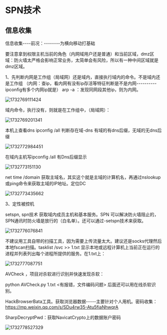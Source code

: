 # SPN技术

## 信息收集

信息收集----前况：--------为横向移动打基础

要注意拿到权限主机当前的角色（内网域用户还是普通）和当前区域，dmz区域：防火墙太严格会影响正常业务，太简单会有风险，所以有一种中间区域就是dmz区域。   

1、先判断内网是工作组（局域网）还是域内，直接执行域内的命令。不是域内还是工作组                                           （内网：查ip，看内网有没有ip存活等特征判断是不是内网----------ipconfig有多个内网ip就是） arp -a ：发现同网段其他ip，则为内网。

![1732769111424](https://cdn.jsdelivr.net/gh/maybeyjb/blue-team/img/202506170942113.png)

域内命令，执行没有，则就是在工作组中，（局域网）：

![1732769201341](https://cdn.jsdelivr.net/gh/maybeyjb/blue-team/img/202506170942114.png)

  本机上查看dns      ipconfig /all 判断存在域-dns 有域的有dns后缀，无域的无dns后缀

![1732772984451](https://cdn.jsdelivr.net/gh/maybeyjb/blue-team/img/202506170942115.png)

在域内主机写ipconfig /all  有Dns后缀显示

![1732773151130](https://cdn.jsdelivr.net/gh/maybeyjb/blue-team/img/202506170942116.png)

net time /domain 获取主域名，其实这个就是主域的计算机名，再通过nslookup或ping命令来获取主域的IP地址。定位DC

![1732773435662](https://cdn.jsdelivr.net/gh/maybeyjb/blue-team/img/202506170942117.png)

3、定性被控机     

  setspn,         spn技术 获取域内成员主机和基本服务。SPN 可以解决防火墙阻止的，SPN通讯时防火墙是放行的（白名单）。还可以通过-setspn技术来获取。

![1732776076841](https://cdn.jsdelivr.net/gh/maybeyjb/blue-team/img/202506170942118.png)

  不建议用工具自带的扫描工具，因为需要上传流量太大。建议还是socks代理然后本地fscan扫描。tasklist /svc >> 1.txt   显示本地或远程计算机上当前正在运行的进程并列表列出每个进程所提供的服务。在1.txt上：

![1732777087751](https://cdn.jsdelivr.net/gh/maybeyjb/blue-team/img/202506170942119.png)

AVCheck  ，项目对杀软进行识别并快速发现杀软：

python AVCheck.py 1.txt        <有报错，文件编码问题>            后面还可以用在线杀软识别。

  HackBrowserBata工具。获取浏览器数据-----主要针对个人用机。密码收集：								https://mp.weixin.qq.com/s/SDu4rw35-Atu5fiaNhwqrA

SharpDecryptPwd：获取NavicatCrypto上的数据账户密码

![1732778527329](https://cdn.jsdelivr.net/gh/maybeyjb/blue-team/img/202506170942120.png)
